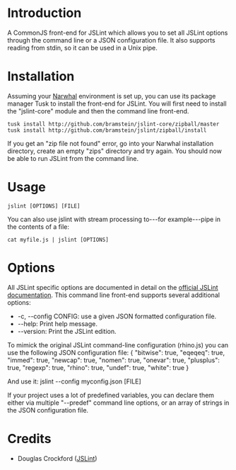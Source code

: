Introduction
============
A CommonJS front-end for JSLint which allows you to set all JSLint options through the command line or a JSON configuration file. It also supports reading from stdin, so it can be used in a Unix pipe.

Installation
============
Assuming your [Narwhal](http://narwhaljs.org/) environment is set up, you can use its package manager Tusk to install the front-end for JSLint. You will first need to install the "jslint-core" module and then the command line front-end.

    tusk install http://github.com/bramstein/jslint-core/zipball/master
    tusk install http://github.com/bramstein/jslint/zipball/install

If you get an "zip file not found" error, go into your Narwhal installation directory, create an empty "zips" directory and try again. You should now be able to run JSLint from the command line.

Usage
=====

    jslint [OPTIONS] [FILE]

You can also use jslint with stream processing to---for example---pipe in the contents of a file:

    cat myfile.js | jslint [OPTIONS]

Options
=======
All JSLint specific options are documented in detail on the [official JSLint documentation](http://www.jslint.com/lint.html). This command line front-end supports several additional options:

 * -c, --config CONFIG: use a given JSON formatted configuration file.
 * --help: Print help message.
 * --version: Print the JSLint edition.

To mimick the original JSLint command-line configuration (rhino.js) you can use the following JSON configuration file:
    {
        "bitwise": true,
        "eqeqeq": true,
        "immed": true,
        "newcap": true,
        "nomen": true,
        "onevar": true,
        "plusplus": true,
        "regexp": true,
        "rhino": true,
        "undef": true,
        "white": true
    }

And use it:
    jslint --config myconfig.json [FILE]

If your project uses a lot of predefined variables, you can declare them either via multiple "--predef" command line options, or an array of strings in the JSON configuration file.

Credits
=======
* Douglas Crockford ([JSLint](http://www.jslint.com/))
